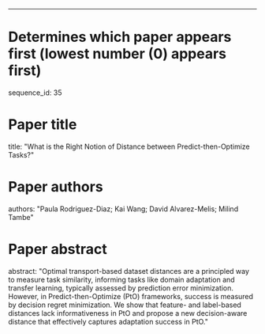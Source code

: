 --- 
# Determines which paper appears first (lowest number (0) appears first)
sequence_id: 35

# Paper title 
title: "What is the Right Notion of Distance between Predict-then-Optimize Tasks?"

# Paper authors 
authors: "Paula Rodriguez-Diaz; Kai Wang; David Alvarez-Melis; Milind Tambe"

# Paper abstract 
abstract: "Optimal transport-based dataset distances are a principled way to measure task similarity, informing tasks like domain adaptation and transfer learning, typically assessed by prediction error minimization. However, in Predict-then-Optimize (PtO) frameworks, success is measured by decision regret minimization. We show that feature- and label-based distances lack informativeness in PtO and propose a new decision-aware distance that effectively captures adaptation success in PtO."

